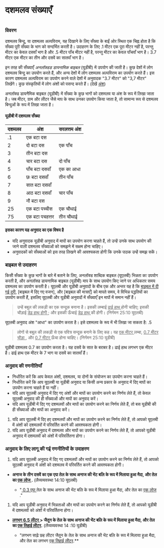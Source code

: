 # दशमलव संख्याएँ

 #

### विवरण

दशमलव बिन्दु, या दशमलव अल्पविराम, यह दिखाने के लिए सँख्या के बाईं ओर स्थित एक चिह्न होता है कि सँख्या पूरी सँख्या के भाग को सन्दर्भित करती है। उदाहरण के लिए .1 मीटर एक पूरा मीटर नहीं है, परन्तु मीटर का केवल दसवाँ भाग है और .5 मीटर पाँच मीटर नहीं है, परन्तु मीटर का केवल पाँचवाँ भाग है। 3.7 मीटर एक मीटर का तीन और दसवें का सातवाँ भाग है।

इन तरह की सँख्याएँ *अनलॉक्डड डायनामिक बाइबल* (यूडीबी) में उपयोग की जाती है। कुछ देशों में लोग दशमलव बिन्दु का उपयोग करते हैं, और अन्य देशों में लोग दशमलव अल्पविराम का उपयोग करते हैं। इस कारण दशमलव अल्पविराम का उपयोग करने वाले देशों में अनुवादक "3.7 मीटर" को "3,7 मीटर" लिखेंगे। कुछ संस्कृतियों में लोग अंशों को पसन्द करते हैं। (देखें [अंश](../translate-fraction/01.md))

अनलॉक्ड डायनैमिक बाइबल (यूडीबी) में सँख्या के कुछ भागों को दशमलव या अंश के रूप में लिखा जाता है। जब मीटर, ग्राम और लीटर जैसे माप के साथ उनका उपयोग किया जाता है, तो सामान्य रूप से दशमलव बिन्दुओं के रूप में लिखा जाता है।

#### यूडीबी में दशमलव सँख्या

| दशमलव | अंश | सरलत्तम अंश |
| -------- | -------- | -------- |
| .1 | एक बटा दस | |
|2 | दो बटा दस | एक पाँच |
|3 | तीन बटा दस | |
|4 | चार बटा दस | दो पाँच |
|5 | पाँच बटा दसवाँ | एक का आधा |
|6 | छः बटा दसवाँ | तीन पाँच |
|7 | सात बटा दसवाँ | |
|8 | आठ बटा दसवाँ | चार पाँच |
|9 | नौ बटा दस | |
|25 | एक बटा पच्चीस | एक चौथाई |
|75 | एक बटा पचहत्तर | तीन चौथाई |

#### इसका कारण यह अनुवाद का एक विषय है

* यदि अनुवादक यूडीबी अनुवाद में मापों का उपयोग करना चाहते हैं, तो उन्हें उनके साथ उपयोग की जाने वाली दशमलव सँख्याओं को समझने में सक्षम होना चाहिए।
* अनुवादकों को सँख्याओं को इस तरह लिखने की आवश्यकता होगी कि उनके पाठक उन्हें समझ सकें।

### बाइबल से उदाहरण

किसी सँख्या के कुछ भागों के बारे में बताने के लिए, अनलॉक्ड शाब्दिक बाइबल (यूएलबी) भिन्नता का उपयोग करती है, और अनलॉक्ड डायनामिक बाइबल (यूडीबी) माप के साथ उपयोग किए जाने पर अधिकतर समय दशमलव का उपयोग करती है। यूएलबी और यूडीबी अनुवादों के बीच एक और अन्तर यह है कि [बाइबल में दी गई दूरी](../translate-bdistance/01.md), [बाइबल में दिए गए वजन], और [बाइबल की मात्राएँ] को मापते समय, वे विभिन्न पद्धतियों का उपयोग करती हैं, इसलिए यूएलबी और यूडीबी अनुवादों में सँख्याएँ इन मापों में समान नहीं हैं।

> उन्हें बबूल की लकड़ी का एक सन्दूक बनाना है। इसकी लम्बाई <u> ढाई हाथ </u> होनी चाहिए; इसकी चौड़ाई <u> डेढ़ हाथ होगी </u>; और इसकी ऊँचाई <u> डेढ़ हाथ </u> की होगी। (निर्गमन 25:10 यूएलबी)

यूएलबी अनुवाद अंश "आधा" का उपयोग करता है। इसे दशमलव के रूप में भी लिखा जा सकता है: .5

> लोगों से बबूल की लकड़ी से एक पवित्र सन्दूक बनाने के लिए कह। यह <u> एक मीटर </u> लम्बा, <u> 0.7 मीटर चौड़ा </u>, और <u> 0.7 मीटर </u> ऊँचा होना चाहिए। (निर्गमन 25:10 यूडीबी)

यूडीबी दशमलव 0.7 का उपयोग करता है। यह दसवें के सात के बराबर है। ढाई हाथ लगभग एक मीटर है। ढाई हाथ एक मीटर के 7 भाग या दसवें का सातवाँ हैं।

### अनुवाद की रणनीतियाँ

* निर्धारित करें कि आप केवल अंशों, दशमलव, या दोनों के संयोजन का उपयोग करना चाहते हैं।
* निर्धारित करें कि आप यूएलबी या यूडीबी अनुवाद या किसी अन्य प्रकार के अनुवाद में दिए मापों का उपयोग करना चाहते हैं या नहीं।
* यदि आप यूएलबी अनुवाद में दिए गए अंशों और मापों का उपयोग करने का निर्णय लेते हैं, तो केवल यूएलबी अनुवाद की ही सँख्याओं और मापों का अनुवाद करें।
* यदि आप यूडीबी में दिए गए दशमलवों और मापों का उपयोग करने का निर्णय लेते हैं, तो बस यूडीबी की ही सँख्याओं और मापों का अनुवाद करें।

1. यदि आप यूएलबी में दिए हए दशमलवों और मापों का उपयोग करने का निर्णय लेते हैं, तो आपको यूएलबी में अंशों को दशमलवों में परिवर्तित करने की आवश्यकता होगी। 
1. यदि आप यूडीबी अनुवाद में दशमलव और मापों का उपयोग करने का निर्णय लेते हैं, तो आपको यूडीबी अनुवाद में दशमलवों को अंशों में परिवर्तितना होगा।

### अनुवाद के लिए लागू की गई रणनीतियों के उदाहरण

1. यदि आप यूएलबी अनुवाद में दिए गए दशमलवों और मापों का उपयोग करने का निर्णय लेते हैं, तो आपको यूएलबी अनुवाद में अंशों को दशमलव में परिवर्तित करने की आवश्यकता होगी।

* **अनाज के तीन दसवें का एक एपा </u> तेल के साथ अनाज की भेंट बलि के रूप में मिलाया हुआ मैदा, और तेल का <u> एक लोज </u>.** (लैव्यव्यवस्था 14:10 यूएलबी)

	* "<u> 0.3 एपा </u> तेल के साथ अनाज की भेंट बलि के रूप में मिलाया हुआ मैदा, और तेल का <u> एक लोज </u>."

1. यदि आप यूडीबी अनुवाद में भिन्नताओं और मापों का उपयोग करने का निर्णय लेते हैं, तो आपको यूडीबी में दशमलवों को अंशों में परिवर्तितना होगा।

* **<u> लगभग 6.5 लीटर </u> > जैतून के तेल के साथ अनाज की भेंट बलि के रूप में मिलाया हुआ मैदा, और तेल का <u> एक तिहाई लीटर</u>.** (लैव्यव्यवस्था 14 :10 यूडीबी)

	* "लगभग साढ़े छह लीटर </u> जैतून के तेल के साथ अनाज की भेंट बलि के रूप में मिलाया हुआ मैदा, और तेल का लगभग <u> एक तिहाई लीटर</u>.**

